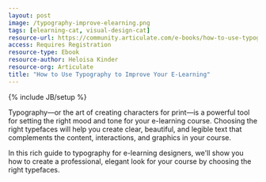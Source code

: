 ```yaml
---
layout: post
image: /typography-improve-elearning.png
tags: [elearning-cat, visual-design-cat]
resource-url: https://community.articulate.com/e-books/how-to-use-typography-to-improve-your-e-learning
access: Requires Registration
resource-type: Ebook
resource-author: Heloisa Kinder
resource-org: Articulate
title: "How to Use Typography to Improve Your E-Learning"
---
```

{% include JB/setup %}

Typography—or the art of creating characters for print—is a powerful tool for setting the right mood and tone for your e-learning course. Choosing the right typefaces will help you create clear, beautiful, and legible text that complements the content, interactions, and graphics in your course.  

In this rich guide to typography for e-learning designers, we'll show you how to create a professional, elegant look for your course by choosing the right typefaces.
